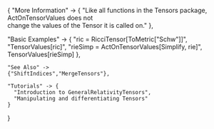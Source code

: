 {
  "More Information" -> {
      "Like all functions in the Tensors package, ActOnTensorValues does not \
change the values of the Tensor it is called on."
  },

  "Basic Examples" -> {
    "ric = RicciTensor[ToMetric[\"Schw\"]]",
    "TensorValues[ric]",
    "rieSimp = ActOnTensorValues[Simplify, rie]",
    TensorValues[rieSimp]
    },

    "See Also" ->
    {"ShiftIndices","MergeTensors"},

    "Tutorials" -> {
      "Introduction to GeneralRelativityTensors",
      "Manipulating and differentiating Tensors"
    }

}
